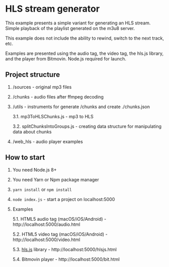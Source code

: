 # HLS stream generator

This example presents a simple variant for generating an HLS stream. Simple playback of the playlist generated on the m3u8 server.

This example does not include the ability to rewind, switch to the next track, etc.

Examples are presented using the audio tag, the video tag, the hls.js library, and the player from Bitmovin. Node.js required for launch.

## Project structure
1. /sources - original mp3 files
2. /chunks - audio files after ffmpeg decoding
3. /utils - instruments for generate /chunks and create ./chunks.json
    
    3.1. mp3ToHLSChunks.js - mp3 to HLS
    
    3.2. splitChunksIntoGroups.js - creating data structure for manipulating data about chunks
4. /web_hls - audio player examples

## How to start

1. You need Node.js 8+
2. You need Yarn or Npm package manager
3. ```yarn install``` or ```npm install```
4. ```node index.js``` - start a project on localhost:5000
5. Examples
    
    5.1. HTML5 audio tag (macOS/iOS/Android) - http://localhost:5000/audio.html
    
    5.2. HTML5 video tag (macOS/iOS/Android) - http://localhost:5000/video.html
    
    5.3. [hls.js](https://github.com/video-dev/hls.js/) library - http://localhost:5000/hlsjs.html
    
    5.4. Bitmovin player - http://localhost:5000/bit.html

